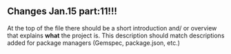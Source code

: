 ## Changes Jan.15 part:11!!!

At the top of the file there should be a short introduction and/ or overview that explains **what** the project is. This description should match descriptions added for package managers (Gemspec, package.json, etc.)
